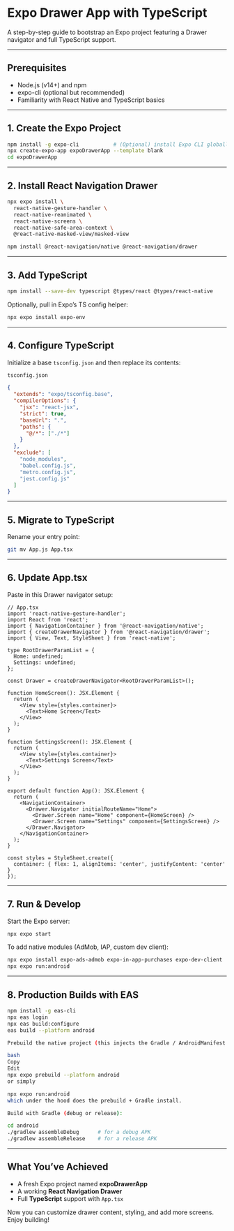 # Expo Drawer App with TypeScript

A step-by-step guide to bootstrap an Expo project featuring a Drawer navigator and full TypeScript support.

---

## Prerequisites

- Node.js (v14+) and npm  
- expo-cli (optional but recommended)  
- Familiarity with React Native and TypeScript basics  

---

## 1. Create the Expo Project

```bash
npm install -g expo-cli           # (Optional) install Expo CLI globally
npx create-expo-app expoDrawerApp --template blank
cd expoDrawerApp
```

---

## 2. Install React Navigation Drawer

```bash
npx expo install \
  react-native-gesture-handler \
  react-native-reanimated \
  react-native-screens \
  react-native-safe-area-context \
  @react-native-masked-view/masked-view

npm install @react-navigation/native @react-navigation/drawer
```

---

## 3. Add TypeScript

```bash
npm install --save-dev typescript @types/react @types/react-native
```

Optionally, pull in Expo’s TS config helper:

```bash
npx expo install expo-env
```

---

## 4. Configure TypeScript

Initialize a base `tsconfig.json` and then replace its contents:

```bash
tsconfig.json
```

```json
{
  "extends": "expo/tsconfig.base",
  "compilerOptions": {
    "jsx": "react-jsx",
    "strict": true,
    "baseUrl": ".",
    "paths": {
      "@/*": ["./*"]
    }
  },
  "exclude": [
    "node_modules",
    "babel.config.js",
    "metro.config.js",
    "jest.config.js"
  ]
}
```

---

## 5. Migrate to TypeScript

Rename your entry point:

```bash
git mv App.js App.tsx
```

---

## 6. Update App.tsx

Paste in this Drawer navigator setup:

```tsx
// App.tsx
import 'react-native-gesture-handler';
import React from 'react';
import { NavigationContainer } from '@react-navigation/native';
import { createDrawerNavigator } from '@react-navigation/drawer';
import { View, Text, StyleSheet } from 'react-native';

type RootDrawerParamList = {
  Home: undefined;
  Settings: undefined;
};

const Drawer = createDrawerNavigator<RootDrawerParamList>();

function HomeScreen(): JSX.Element {
  return (
    <View style={styles.container}>
      <Text>Home Screen</Text>
    </View>
  );
}

function SettingsScreen(): JSX.Element {
  return (
    <View style={styles.container}>
      <Text>Settings Screen</Text>
    </View>
  );
}

export default function App(): JSX.Element {
  return (
    <NavigationContainer>
      <Drawer.Navigator initialRouteName="Home">
        <Drawer.Screen name="Home" component={HomeScreen} />
        <Drawer.Screen name="Settings" component={SettingsScreen} />
      </Drawer.Navigator>
    </NavigationContainer>
  );
}

const styles = StyleSheet.create({
  container: { flex: 1, alignItems: 'center', justifyContent: 'center' }
});
```

---

## 7. Run & Develop

Start the Expo server:

```bash
npx expo start
```

To add native modules (AdMob, IAP, custom dev client):

```bash
npx expo install expo-ads-admob expo-in-app-purchases expo-dev-client
npx expo run:android
```

---

## 8. Production Builds with EAS

```bash
npm install -g eas-cli
npx eas login
npx eas build:configure
eas build --platform android

Prebuild the native project (this injects the Gradle / AndroidManifest changes those packages require):

bash
Copy
Edit
npx expo prebuild --platform android
or simply

npx expo run:android
which under the hood does the prebuild + Gradle install.

Build with Gradle (debug or release):

cd android
./gradlew assembleDebug      # for a debug APK
./gradlew assembleRelease    # for a release APK
```
---

## What You’ve Achieved

- A fresh Expo project named **expoDrawerApp**  
- A working **React Navigation Drawer**  
- Full **TypeScript** support with `App.tsx`  

Now you can customize drawer content, styling, and add more screens. Enjoy building!
